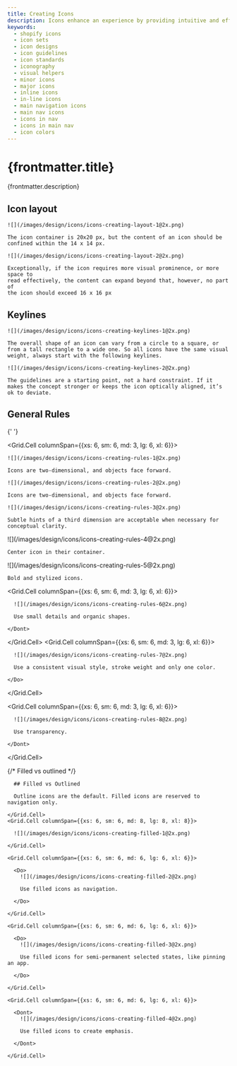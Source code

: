 ```yaml
---
title: Creating Icons
description: Icons enhance an experience by providing intuitive and efficient navigation, conveying information concisely, and making it more visually appealing.
keywords:
  - shopify icons
  - icon sets
  - icon designs
  - icon guidelines
  - icon standards
  - iconography
  - visual helpers
  - minor icons
  - major icons
  - inline icons
  - in-line icons
  - main navigation icons
  - main nav icons
  - icons in nav
  - icons in main nav
  - icon colors
---
```


# {frontmatter.title}

<Lede>{frontmatter.description}</Lede>

<Subnav />

## Icon layout

<InlineGrid gap="4" columns="2">
  <DirectiveCard status="Tip">

    ![](/images/design/icons/icons-creating-layout-1@2x.png)

    The icon container is 20x20 px, but the content of an icon should be
    confined within the 14 x 14 px.

  </DirectiveCard>
  <DirectiveCard status="Tip">

    ![](/images/design/icons/icons-creating-layout-2@2x.png)

    Exceptionally, if the icon requires more visual prominence, or more space to
    read effectively, the content can expand beyond that, however, no part of
    the icon should exceed 16 x 16 px

  </DirectiveCard>
</InlineGrid>

## Keylines

<InlineGrid gap="4" columns='2'>
  <DirectiveCard status="Tip">

    ![](/images/design/icons/icons-creating-keylines-1@2x.png)

    The overall shape of an icon can vary from a circle to a square, or from a tall rectangle to a wide one. So all icons have the same visual weight, always start with the following keylines.

  </DirectiveCard>
  <DirectiveCard status="Tip">

    ![](/images/design/icons/icons-creating-keylines-2@2x.png)

    The guidelines are a starting point, not a hard constraint. If it makes the concept stronger or keeps the icon optically aligned, it’s ok to deviate.

  </DirectiveCard>
</InlineGrid>

## General Rules

<Grid gap='4'>

{' '}

<Grid.Cell columnSpan={{xs: 6, sm: 6, md: 3, lg: 6, xl: 6}}>
  <Do>

    ![](/images/design/icons/icons-creating-rules-1@2x.png)

    Icons are two-dimensional, and objects face forward.

  </Do>
</Grid.Cell>
<Grid.Cell columnSpan={{xs: 6, sm: 6, md: 3, lg: 6, xl: 6}}>
  <Dont>
  
    ![](/images/design/icons/icons-creating-rules-2@2x.png)
  
    Icons are two-dimensional, and objects face forward.

  </Dont>
</Grid.Cell>
<Grid.Cell columnSpan={{xs: 6, sm: 6, md: 3, lg: 6, xl: 6}}>
  <DirectiveCard status="Caution">

    ![](/images/design/icons/icons-creating-rules-3@2x.png)

    Subtle hints of a third dimension are acceptable when necessary for
    conceptual clarity.

  </DirectiveCard>
</Grid.Cell>
<Grid.Cell columnSpan={{xs: 6, sm: 6, md: 3, lg: 6, xl: 6}}>
  <Do>
    ![](/images/design/icons/icons-creating-rules-4@2x.png)
    
    Center icon in their container.
  </Do>
</Grid.Cell>
<Grid.Cell columnSpan={{xs: 6, sm: 6, md: 3, lg: 6, xl: 6}}>
  <Do>
    ![](/images/design/icons/icons-creating-rules-5@2x.png)

    Bold and stylized icons.

  </Do>
</Grid.Cell>

  <Grid.Cell columnSpan={{xs: 6, sm: 6, md: 3, lg: 6, xl: 6}}>
    <Dont>

      ![](/images/design/icons/icons-creating-rules-6@2x.png)

      Use small details and organic shapes.

    </Dont>

  </Grid.Cell>
  <Grid.Cell columnSpan={{xs: 6, sm: 6, md: 3, lg: 6, xl: 6}}>
    <Do>

      ![](/images/design/icons/icons-creating-rules-7@2x.png)

      Use a consistent visual style, stroke weight and only one color.

    </Do>

  </Grid.Cell>

  <Grid.Cell columnSpan={{xs: 6, sm: 6, md: 3, lg: 6, xl: 6}}>
    <Dont>

      ![](/images/design/icons/icons-creating-rules-8@2x.png)

      Use transparency.

    </Dont>

  </Grid.Cell>

</Grid>

{/* Filled vs outlined */}

<Card>
  <Grid gap='4'>
    <Grid.Cell columnSpan={{xs: 6, sm: 6, md: 4, lg: 4, xl: 4}}>

      ## Filled vs Outlined

      Outline icons are the default. Filled icons are reserved to navigation only.

    </Grid.Cell>
    <Grid.Cell columnSpan={{xs: 6, sm: 6, md: 8, lg: 8, xl: 8}}>

      ![](/images/design/icons/icons-creating-filled-1@2x.png)

    </Grid.Cell>

    <Grid.Cell columnSpan={{xs: 6, sm: 6, md: 6, lg: 6, xl: 6}}>

      <Do>
        ![](/images/design/icons/icons-creating-filled-2@2x.png)

        Use filled icons as navigation.

      </Do>

    </Grid.Cell>

    <Grid.Cell columnSpan={{xs: 6, sm: 6, md: 6, lg: 6, xl: 6}}>

      <Do>
        ![](/images/design/icons/icons-creating-filled-3@2x.png)

        Use filled icons for semi-permanent selected states, like pinning an app.

      </Do>

    </Grid.Cell>

    <Grid.Cell columnSpan={{xs: 6, sm: 6, md: 6, lg: 6, xl: 6}}>

      <Dont>
        ![](/images/design/icons/icons-creating-filled-4@2x.png)

        Use filled icons to create emphasis.

      </Dont>

    </Grid.Cell>

  </Grid>
</Card>

